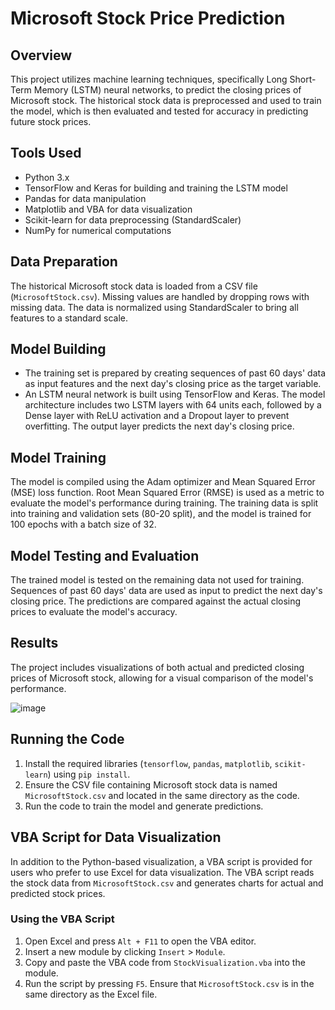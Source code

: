 # Microsoft Stock Price Prediction

## Overview
This project utilizes machine learning techniques, specifically Long Short-Term Memory (LSTM) neural networks, to predict the closing prices of Microsoft stock. The historical stock data is preprocessed and used to train the model, which is then evaluated and tested for accuracy in predicting future stock prices.

## Tools Used
- Python 3.x
- TensorFlow and Keras for building and training the LSTM model
- Pandas for data manipulation
- Matplotlib and VBA for data visualization
- Scikit-learn for data preprocessing (StandardScaler)
- NumPy for numerical computations

## Data Preparation
The historical Microsoft stock data is loaded from a CSV file (`MicrosoftStock.csv`). Missing values are handled by dropping rows with missing data. The data is normalized using StandardScaler to bring all features to a standard scale.

## Model Building
- The training set is prepared by creating sequences of past 60 days' data as input features and the next day's closing price as the target variable.
- An LSTM neural network is built using TensorFlow and Keras. The model architecture includes two LSTM layers with 64 units each, followed by a Dense layer with ReLU activation and a Dropout layer to prevent overfitting. The output layer predicts the next day's closing price.

## Model Training
The model is compiled using the Adam optimizer and Mean Squared Error (MSE) loss function. Root Mean Squared Error (RMSE) is used as a metric to evaluate the model's performance during training. The training data is split into training and validation sets (80-20 split), and the model is trained for 100 epochs with a batch size of 32.

## Model Testing and Evaluation
The trained model is tested on the remaining data not used for training. Sequences of past 60 days' data are used as input to predict the next day's closing price. The predictions are compared against the actual closing prices to evaluate the model's accuracy.

## Results
The project includes visualizations of both actual and predicted closing prices of Microsoft stock, allowing for a visual comparison of the model's performance.

![image](https://github.com/tawsifrm/msft-stock-prediction-lstm/assets/121325051/122688d4-4fbd-4e77-8844-ad2199d90938)

## Running the Code
1. Install the required libraries (`tensorflow`, `pandas`, `matplotlib`, `scikit-learn`) using `pip install`.
2. Ensure the CSV file containing Microsoft stock data is named `MicrosoftStock.csv` and located in the same directory as the code.
3. Run the code to train the model and generate predictions.

## VBA Script for Data Visualization
In addition to the Python-based visualization, a VBA script is provided for users who prefer to use Excel for data visualization. The VBA script reads the stock data from `MicrosoftStock.csv` and generates charts for actual and predicted stock prices.

### Using the VBA Script
1. Open Excel and press `Alt + F11` to open the VBA editor.
2. Insert a new module by clicking `Insert` > `Module`.
3. Copy and paste the VBA code from `StockVisualization.vba` into the module.
4. Run the script by pressing `F5`. Ensure that `MicrosoftStock.csv` is in the same directory as the Excel file.
